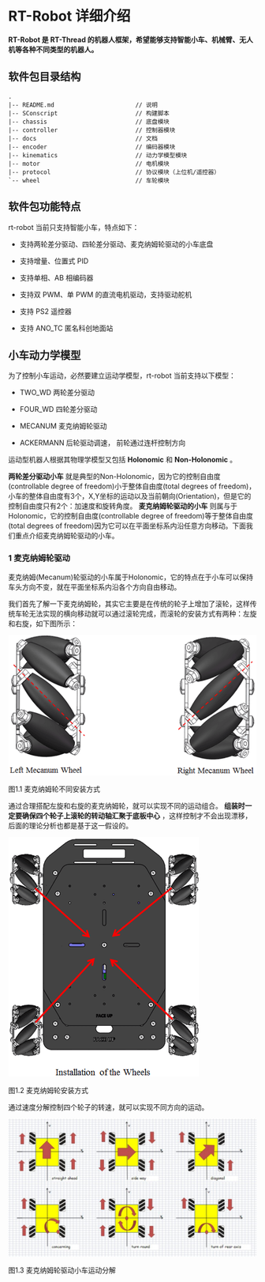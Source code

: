 # RT-Robot 详细介绍

**RT-Robot 是 RT-Thread 的机器人框架，希望能够支持智能小车、机械臂、无人机等各种不同类型的机器人。**

## 软件包目录结构
```shell
.
|-- README.md                       // 说明
|-- SConscript                      // 构建脚本
|-- chassis                         // 底盘模块
|-- controller                      // 控制器模块
|-- docs                            // 文档
|-- encoder                         // 编码器模块
|-- kinematics                      // 动力学模型模块
|-- motor                           // 电机模块
|-- protocol                        // 协议模块（上位机/遥控器）
`-- wheel                           // 车轮模块
```

## 软件包功能特点

rt-robot 当前只支持智能小车，特点如下：

- 支持两轮差分驱动、四轮差分驱动、麦克纳姆轮驱动的小车底盘

- 支持增量、位置式 PID
- 支持单相、AB 相编码器
- 支持双 PWM、单 PWM 的直流电机驱动，支持驱动舵机
- 支持 PS2 遥控器
- 支持 ANO_TC 匿名科创地面站

## 小车动力学模型

为了控制小车运动，必然要建立运动学模型，rt-robot 当前支持以下模型：

- TWO_WD 两轮差分驱动

- FOUR_WD 四轮差分驱动
- MECANUM 麦克纳姆轮驱动
- ACKERMANN 后轮驱动调速，
前轮通过连杆控制方向

运动型机器人根据其物理学模型又包括 **Holonomic** 和 **Non-Holonomic** 。

**两轮差分驱动小车** 就是典型的Non-Holonomic，因为它的控制自由度(controllable degree of freedom)小于整体自由度(total degrees of freedom)，小车的整体自由度有3个，X,Y坐标的运动以及当前朝向(Orientation)，但是它的控制自由度只有2个：加速度和旋转角度。 **麦克纳姆轮驱动的小车** 则属与于Holonomic，它的控制自由度(controllable degree of freedom)等于整体自由度(total degrees of freedom)因为它可以在平面坐标系内沿任意方向移动。下面我们重点介绍麦克纳姆轮驱动的小车。

### 1 麦克纳姆轮驱动

麦克纳姆(Mecanum)轮驱动的小车属于Holonomic，它的特点在于小车可以保持车头方向不变，就在平面坐标系内沿各个方向自由移动。

我们首先了解一下麦克纳姆轮，其实它主要是在传统的轮子上增加了滚轮，这样传统车轮无法实现的横向移动就可以通过滚轮完成，而滚轮的安装方式有两种：左旋和右旋，如下图所示：

![](./figures/mecanum-wheel.png)

图1.1 麦克纳姆轮不同安装方式

通过合理搭配左旋和右旋的麦克纳姆轮，就可以实现不同的运动组合。 **组装时一定要确保四个轮子上滚轮的转动轴汇聚于底板中心** ，这样控制才不会出现漂移，后面的理论分析也都是基于这一假设的。

![](./figures/mecanum-chassis.png)

图1.2 麦克纳姆轮安装方式

通过速度分解控制四个轮子的转速，就可以实现不同方向的运动。

![](./figures/mecanum-movement.png)

图1.3 麦克纳姆轮驱动小车运动分解
